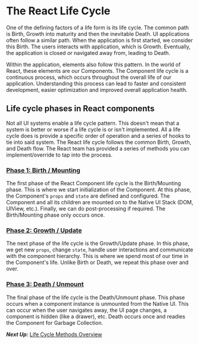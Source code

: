 # The React Life Cycle
 One of the defining factors of a life form is its life cycle. The common path is Birth, Growth into maturity and then the inevitable Death. UI applications often follow a similar path. When the application is first started, we consider this Birth. The users interacts with application, which is Growth. Eventually, the application is closed or navigated away from, leading to Death.
 
 Within the application, elements also follow this pattern. In the world of React, these elements are our Components. The Component life cycle is a continuous process, which occurs throughout the overall life of our application. Understanding this process can lead to faster and consistent development, easier optimization and improved overall application health.
 
 ## Life cycle phases in React components
 Not all UI systems enable a life cycle pattern. This doesn't mean that a system is better or worse if a life cycle is or isn't implemented. All a life cycle does is provide a specific order of operation and a series of hooks to tie into said system. The React life cycle follows the common Birth, Growth, and Death flow. The React team has provided a series of methods you can implement/override to tap into the process.
 
 ### [Phase 1: Birth / Mounting](birth_mounting_indepth.md)
 The first phase of the React Component life cycle is the Birth/Mounting phase. This is where we start initialization of the Component. At this phase, the Component's `props` and `state` are defined and configured. The Component and all its children are mounted on to the Native UI Stack (DOM, UIView, etc.). Finally, we can do post-processing if required. The Birth/Mounting phase only occurs once.
 
 ### [Phase 2: Growth / Update](growth_update_indepth.md)
 The next phase of the life cycle is the Growth/Update phase.  In this phase, we get new `props`, change `state`, handle user interactions and communicate with the component hierarchy. This is where we spend most of our time in the Component's life. Unlike Birth or Death, we repeat this phase over and over.
 
 ### [Phase 3: Death / Unmount](death_unmounting_indepth.md)
 The final phase of the life cycle is the Death/Unmount phase. This phase occurs when a component instance is unmounted from the Native UI. This can occur when the user navigates away, the UI page changes, a component is hidden (like a drawer), etc. Death occurs once and readies the Component for Garbage Collection.

***Next Up:*** [Life Cycle Methods Overview](lifecycle_methods_overview.md)
